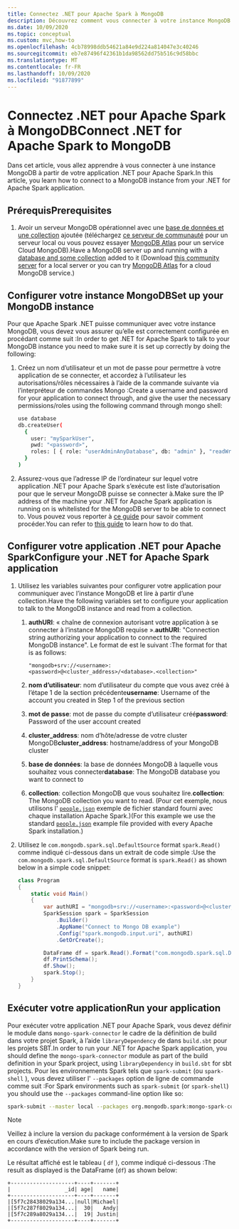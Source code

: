 ```yaml
---
title: Connectez .NET pour Apache Spark à MongoDB
description: Découvrez comment vous connecter à votre instance MongoDB à partir de votre application .NET pour Apache Spark.
ms.date: 10/09/2020
ms.topic: conceptual
ms.custom: mvc,how-to
ms.openlocfilehash: 4cb78998ddb54621a84e9d224a814047e3c40246
ms.sourcegitcommit: eb7e87496f42361b1da98562dd75b516c9d58bbc
ms.translationtype: MT
ms.contentlocale: fr-FR
ms.lasthandoff: 10/09/2020
ms.locfileid: "91877899"
---
```

# <a name="connect-net-for-apache-spark-to-mongodb"></a><span data-ttu-id="dcc14-103">Connectez .NET pour Apache Spark à MongoDB</span><span class="sxs-lookup"><span data-stu-id="dcc14-103">Connect .NET for Apache Spark to MongoDB</span></span>

<span data-ttu-id="dcc14-104">Dans cet article, vous allez apprendre à vous connecter à une instance MongoDB à partir de votre application .NET pour Apache Spark.</span><span class="sxs-lookup"><span data-stu-id="dcc14-104">In this article, you learn how to connect to a MongoDB instance from your .NET for Apache Spark application.</span></span>

## <a name="prerequisites"></a><span data-ttu-id="dcc14-105">Prérequis</span><span class="sxs-lookup"><span data-stu-id="dcc14-105">Prerequisites</span></span>

1. <span data-ttu-id="dcc14-106">Avoir un serveur MongoDB opérationnel avec une [base de données et une collection](https://docs.mongodb.com/manual/core/databases-and-collections/) ajoutée (téléchargez [ce serveur de communauté](https://www.mongodb.com/try/download/community) pour un serveur local ou vous pouvez essayer [MongoDB Atlas](https://www.mongodb.com/cloud/atlas) pour un service Cloud MongoDB).</span><span class="sxs-lookup"><span data-stu-id="dcc14-106">Have a MongoDB server up and running with a [database and some collection](https://docs.mongodb.com/manual/core/databases-and-collections/) added to it (Download [this community server](https://www.mongodb.com/try/download/community) for a local server or you can try [MongoDB Atlas](https://www.mongodb.com/cloud/atlas) for a cloud MongoDB service.)</span></span>

## <a name="set-up-your-mongodb-instance"></a><span data-ttu-id="dcc14-107">Configurer votre instance MongoDB</span><span class="sxs-lookup"><span data-stu-id="dcc14-107">Set up your MongoDB instance</span></span>

<span data-ttu-id="dcc14-108">Pour que Apache Spark .NET puisse communiquer avec votre instance MongoDB, vous devez vous assurer qu’elle est correctement configurée en procédant comme suit :</span><span class="sxs-lookup"><span data-stu-id="dcc14-108">In order to get .NET for Apache Spark to talk to your MongoDB instance you need to make sure it is set up correctly by doing the following:</span></span>

1. <span data-ttu-id="dcc14-109">Créez un nom d’utilisateur et un mot de passe pour permettre à votre application de se connecter, et accordez à l’utilisateur les autorisations/rôles nécessaires à l’aide de la commande suivante via l’interpréteur de commandes Mongo :</span><span class="sxs-lookup"><span data-stu-id="dcc14-109">Create a username and password for your application to connect through, and give the user the necessary permissions/roles using the following command through mongo shell:</span></span>

    ```bash
    use database
    db.createUser(
      {
        user: "mySparkUser",
        pwd: "<password>",
        roles: [ { role: "userAdminAnyDatabase", db: "admin" }, "readWriteAnyDatabase" ]
      }
    )
    ```

2. <span data-ttu-id="dcc14-110">Assurez-vous que l’adresse IP de l’ordinateur sur lequel votre application .NET pour Apache Spark s’exécute est liste d’autorisation pour que le serveur MongoDB puisse se connecter à.</span><span class="sxs-lookup"><span data-stu-id="dcc14-110">Make sure the IP address of the machine your .NET for Apache Spark application is running on is whitelisted for the MongoDB server to be able to connect to.</span></span> <span data-ttu-id="dcc14-111">Vous pouvez vous reporter à [ce guide](https://docs.atlas.mongodb.com/security/add-ip-address-to-list/) pour savoir comment procéder.</span><span class="sxs-lookup"><span data-stu-id="dcc14-111">You can refer to [this guide](https://docs.atlas.mongodb.com/security/add-ip-address-to-list/) to learn how to do that.</span></span>

## <a name="configure-your-net-for-apache-spark-application"></a><span data-ttu-id="dcc14-112">Configurer votre application .NET pour Apache Spark</span><span class="sxs-lookup"><span data-stu-id="dcc14-112">Configure your .NET for Apache Spark application</span></span>

1. <span data-ttu-id="dcc14-113">Utilisez les variables suivantes pour configurer votre application pour communiquer avec l’instance MongoDB et lire à partir d’une collection.</span><span class="sxs-lookup"><span data-stu-id="dcc14-113">Have the following variables set to configure your application to talk to the MongoDB instance and read from a collection.</span></span>
    1. <span data-ttu-id="dcc14-114">**authURI**: « chaîne de connexion autorisant votre application à se connecter à l’instance MongoDB requise ».</span><span class="sxs-lookup"><span data-stu-id="dcc14-114">**authURI**: "Connection string authorizing your application to connect to the required MongoDB instance".</span></span> <span data-ttu-id="dcc14-115">Le format de est le suivant :</span><span class="sxs-lookup"><span data-stu-id="dcc14-115">The format for that is as follows:</span></span>

        ```
        "mongodb+srv://<username>:<password>@<cluster_address>/<database>.<collection>"
        ```

    2. <span data-ttu-id="dcc14-116">**nom d’utilisateur**: nom d’utilisateur du compte que vous avez créé à l’étape 1 de la section précédente</span><span class="sxs-lookup"><span data-stu-id="dcc14-116">**username**: Username of the account you created in Step 1 of the previous section</span></span>
    3. <span data-ttu-id="dcc14-117">**mot de passe**: mot de passe du compte d’utilisateur créé</span><span class="sxs-lookup"><span data-stu-id="dcc14-117">**password**: Password of the user account created</span></span>
    4. <span data-ttu-id="dcc14-118">**cluster_address**: nom d’hôte/adresse de votre cluster MongoDB</span><span class="sxs-lookup"><span data-stu-id="dcc14-118">**cluster_address**: hostname/address of your MongoDB cluster</span></span>
    5. <span data-ttu-id="dcc14-119">**base de données**: la base de données MongoDB à laquelle vous souhaitez vous connecter</span><span class="sxs-lookup"><span data-stu-id="dcc14-119">**database**: The MongoDB database you want to connect to</span></span>
    6. <span data-ttu-id="dcc14-120">**collection**: collection MongoDB que vous souhaitez lire.</span><span class="sxs-lookup"><span data-stu-id="dcc14-120">**collection**: The MongoDB collection you want to read.</span></span> <span data-ttu-id="dcc14-121">(Pour cet exemple, nous utilisons l' [`people.json`](https://github.com/apache/spark/blob/master/examples/src/main/resources/people.json) exemple de fichier standard fourni avec chaque installation Apache Spark.)</span><span class="sxs-lookup"><span data-stu-id="dcc14-121">(For this example we use the standard [`people.json`](https://github.com/apache/spark/blob/master/examples/src/main/resources/people.json) example file provided with every Apache Spark installation.)</span></span>

2. <span data-ttu-id="dcc14-122">Utilisez le `com.mongodb.spark.sql.DefaultSource` format `spark.Read()` comme indiqué ci-dessous dans un extrait de code simple :</span><span class="sxs-lookup"><span data-stu-id="dcc14-122">Use the `com.mongodb.spark.sql.DefaultSource` format is `spark.Read()` as shown below in a simple code snippet:</span></span>

    ```csharp
    class Program
    {
        static void Main()
        {
            var authURI = "mongodb+srv://<username>:<password>@<cluster_address>/<database>.<collection>?retryWrites=true&w=majority";
            SparkSession spark = SparkSession
                .Builder()
                .AppName("Connect to Mongo DB example")
                .Config("spark.mongodb.input.uri", authURI)
                .GetOrCreate();

            DataFrame df = spark.Read().Format("com.mongodb.spark.sql.DefaultSource").Load();
            df.PrintSchema();
            df.Show();
            spark.Stop();
        }
    }
    ```

## <a name="run-your-application"></a><span data-ttu-id="dcc14-123">Exécuter votre application</span><span class="sxs-lookup"><span data-stu-id="dcc14-123">Run your application</span></span>

<span data-ttu-id="dcc14-124">Pour exécuter votre application .NET pour Apache Spark, vous devez définir le module dans `mongo-spark-connector` le cadre de la définition de build dans votre projet Spark, à l’aide `libraryDependency` de dans `build.sbt` pour les projets SBT.</span><span class="sxs-lookup"><span data-stu-id="dcc14-124">In order to run your .NET for Apache Spark application, you should define the `mongo-spark-connector` module as part of the build definition in your Spark project, using `libraryDependency` in `build.sbt` for sbt projects.</span></span> <span data-ttu-id="dcc14-125">Pour les environnements Spark tels que `spark-submit` (ou `spark-shell` ), vous devez utiliser l' `--packages` option de ligne de commande comme suit :</span><span class="sxs-lookup"><span data-stu-id="dcc14-125">For Spark environments such as `spark-submit` (or `spark-shell`) you should use the `--packages` command-line option like so:</span></span>

```bash
spark-submit --master local --packages org.mongodb.spark:mongo-spark-connector_2.12:3.0.0 --class org.apache.spark.deploy.dotnet.DotnetRunner microsoft-spark-<version>.jar yourApp.exe
```

> [!NOTE]
> <span data-ttu-id="dcc14-126">Veillez à inclure la version du package conformément à la version de Spark en cours d’exécution.</span><span class="sxs-lookup"><span data-stu-id="dcc14-126">Make sure to include the package version in accordance with the version of Spark being run.</span></span>

<span data-ttu-id="dcc14-127">Le résultat affiché est le tableau ( `df` ), comme indiqué ci-dessous :</span><span class="sxs-lookup"><span data-stu-id="dcc14-127">The result as displayed is the DataFrame (`df`) as shown below:</span></span>

```text
+--------------------+----+-------+
|                 _id| age|   name|
+--------------------+----+-------+
|[5f7c28438029a134...|null|Michael|
|[5f7c287f8029a134...|  30|   Andy|
|[5f7c289a8029a134...|  19| Justin|
+--------------------+----+-------+
```
